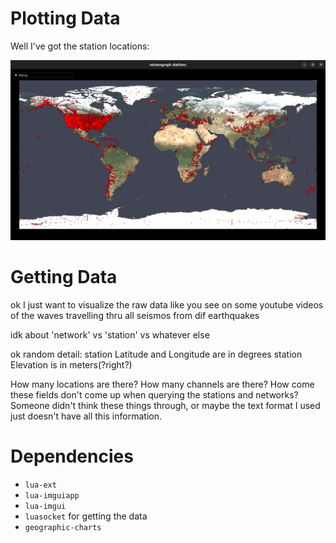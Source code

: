 # Plotting Data

Well I've got the station locations:

![](sensor-locations.png)

# Getting Data

ok I just want to visualize the raw data like you see on some youtube videos of the waves travelling thru all seismos from dif earthquakes

idk about 'network' vs 'station' vs whatever else

ok random detail: station Latitude and Longitude are in degrees
station Elevation is in meters(?right?)

How many locations are there?
How many channels are there?
How come these fields don't come up when querying the stations and networks?
Someone didn't think these things through, or maybe the text format I used just doesn't have all this information.

# Dependencies

- `lua-ext`
- `lua-imguiapp`
- `lua-imgui`
- `luasocket` for getting the data
- `geographic-charts`

